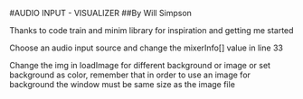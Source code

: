 #AUDIO INPUT - VISUALIZER
##By Will Simpson
     
  Thanks to code train and minim library for inspiration and getting me started
     
  Choose an audio input source and change the mixerInfo[] value in line 33
     
  Change the img in loadImage for different background or image or set background as color,
  remember that in order to use an image for background the window must be same size as the image file
     
